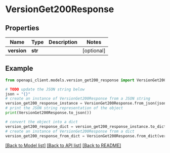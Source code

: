 # VersionGet200Response


## Properties

Name | Type | Description | Notes
------------ | ------------- | ------------- | -------------
**version** | **str** |  | [optional] 

## Example

```python
from openapi_client.models.version_get200_response import VersionGet200Response

# TODO update the JSON string below
json = "{}"
# create an instance of VersionGet200Response from a JSON string
version_get200_response_instance = VersionGet200Response.from_json(json)
# print the JSON string representation of the object
print(VersionGet200Response.to_json())

# convert the object into a dict
version_get200_response_dict = version_get200_response_instance.to_dict()
# create an instance of VersionGet200Response from a dict
version_get200_response_from_dict = VersionGet200Response.from_dict(version_get200_response_dict)
```
[[Back to Model list]](../README.md#documentation-for-models) [[Back to API list]](../README.md#documentation-for-api-endpoints) [[Back to README]](../README.md)


